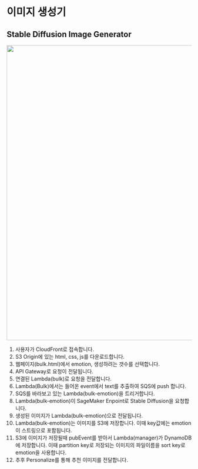 # 이미지 생성기

## Stable Diffusion Image Generator

<img src="https://user-images.githubusercontent.com/52392004/224748391-2f8ff5ae-7e8e-42aa-925a-4bddd578434b.png" width="800">

1) 사용자가 CloudFront로 접속합니다.
2) S3 Origin에 있는 html, css, js를 다운로드합니다.
3) 웹페이지(bulk.html)에서 emotion, 생성하려는 갯수를 선택합니다. 
4) API Gateway로 요청이 전달됩니다.
5) 연결된 Lambda(bulk)로 요청을 전달합니다.
6) Lambda(Bulk)에서는 들어온 event에서 text를 추출하여 SQS에 push 합니다.
7) SQS를 바라보고 있는 Lambda(bulk-emotion)을 트리거합니다.
8) Lambda(bulk-emotion)이 SageMaker Enpoint로 Stable Diffusion을 요청합니다.
9) 생성된 이미지가 Lambda(bulk-emotion)으로 전달됩니다.
10) Lambda(bulk-emotion)는 이미지를 S3에 저장합니다. 이때 key값에는 emotion이 스트링으로 포함됩니다.
11) S3에 이미지가 저장될때 pubEvent를 받아서 Lambda(manager)가 DynamoDB에 저장합니다. 이때 partition key로 저장되는 이미지의 파일이름을 sort key로 emotion을 사용합니다.
12) 추후 Personalize를 통해 추천 이미지를 전달합니다.
